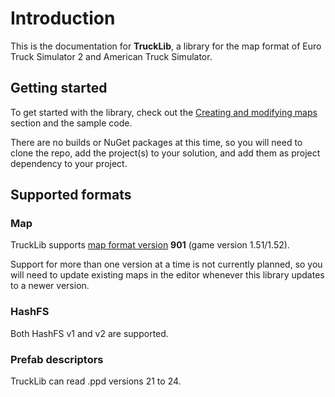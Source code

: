 # Introduction

This is the documentation for **TruckLib**, a library for the map format of Euro Truck Simulator 2 and American Truck Simulator.

## Getting started
To get started with the library, check out the [Creating and modifying maps](~/docs/TruckLib.ScsMap/map-class.md) section and the sample code.

There are no builds or NuGet packages at this time, so you will need to clone the repo, add the project(s) to your solution,
and add them as project dependency to your project.

## Supported formats

### Map
TruckLib supports [map format version](https://github.com/sk-zk/map-docs/wiki/Map-format-version) **901** (game version 1.51/1.52).

Support for more than one version at a time is not currently planned, so you will need to update existing maps in the editor
whenever this library updates to a newer version.

### HashFS
Both HashFS v1 and v2 are supported.

### Prefab descriptors
TruckLib can read .ppd versions 21 to 24.
